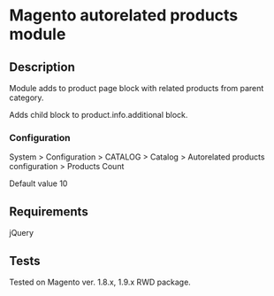 # Magento autorelated products module

## Description

Module adds to product page block with related products 
from parent category.

Adds child block to product.info.additional block.

### Configuration

System > Configuration > CATALOG > Catalog > Autorelated products configuration > Products Count

Default value 10
 
 ## Requirements
 jQuery
 
  ## Tests
  Tested on Magento ver. 1.8.x, 1.9.x RWD package.
